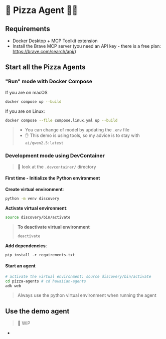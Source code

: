 # 🍕 Pizza Agent 🕵️‍♂️

## Requirements

- Docker Desktop + MCP Toolkit extension
- Install the Brave MCP server (you need an API key - there is a free plan: https://brave.com/search/api/)

## Start all the Pizza Agents

### "Run" mode with Docker Compose

If you are on macOS
```bash
docker compose up --build
```

If you are on Linux:
```bash
docker compose --file compose.linux.yml up --build
```
> - You can change of model by updating the `.env` file
> - ✋ This demo is using tools, so my advice is to stay with `ai/qwen2.5:latest`

### Development mode using DevContainer
> 👀 look at the `.devcontainer/` directory

#### First time - Initialize the Python environment

**Create virtual environment**:
```bash
python -m venv discovery
```

**Activate virtual environment**:
```bash
source discovery/bin/activate
```

> **To deactivate virtual environment**
>  ```bash
>  deactivate
>  ```

**Add dependencies**:

```
pip install -r requirements.txt
```

#### Start an agent

```bash
# activate the virtual environment: source discovery/bin/activate
cd pizza-agents # cd hawaiian-agents
adk web
```
> Always use the python virtual environment when running the agent


## Use the demo agent
> 🚧 WIP
- 

